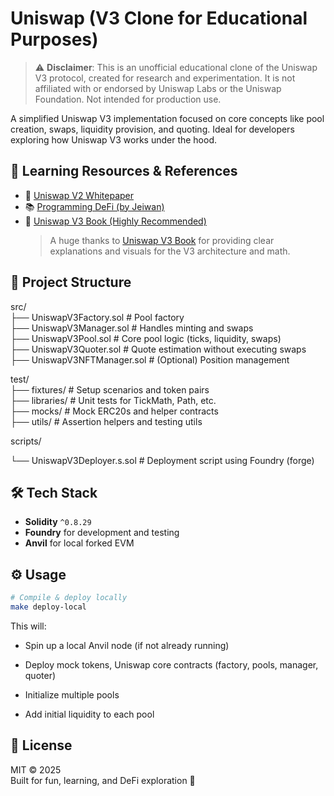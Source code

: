 # Uniswap (V3 Clone for Educational Purposes)

> ⚠️ **Disclaimer**: This is an unofficial educational clone of the Uniswap V3 protocol, created for research and experimentation.
It is not affiliated with or endorsed by Uniswap Labs or the Uniswap Foundation.
Not intended for production use.

A simplified Uniswap V3 implementation focused on core concepts like pool creation, swaps, liquidity provision, and quoting. Ideal for developers exploring how Uniswap V3 works under the hood.

## 🧠 Learning Resources & References

- 📘 [Uniswap V2 Whitepaper](https://uniswap.org/whitepaper.pdf)  
- 📚 [Programming DeFi (by Jeiwan)](https://jeiwan.net/posts/programming-defi-uniswapv2-1/)  
- 📖 [Uniswap V3 Book (Highly Recommended)](https://uniswapv3book.com/index.html)  
  > A huge thanks to [Uniswap V3 Book](https://uniswapv3book.com/index.html) for providing clear explanations and visuals for the V3 architecture and math.

## 📁 Project Structure

src/    
├── UniswapV3Factory.sol # Pool factory \
        ├── UniswapV3Manager.sol # Handles minting and swaps \
        ├── UniswapV3Pool.sol # Core pool logic (ticks, liquidity, swaps) \
        ├── UniswapV3Quoter.sol # Quote estimation without executing swaps \
        ├── UniswapV3NFTManager.sol # (Optional) Position management 

test/   
├── fixtures/ # Setup scenarios and token pairs \
        ├── libraries/ # Unit tests for TickMath, Path, etc. \
        ├── mocks/ # Mock ERC20s and helper contracts \
        ├── utils/ # Assertion helpers and testing utils


scripts/

└── UniswapV3Deployer.s.sol # Deployment script using Foundry (forge)


## 🛠️ Tech Stack

- **Solidity** `^0.8.29`
- **Foundry** for development and testing
- **Anvil** for local forked EVM

## ⚙️ Usage

```bash
# Compile & deploy locally
make deploy-local
```
This will:

- Spin up a local Anvil node (if not already running)

- Deploy mock tokens, Uniswap core contracts (factory, pools, manager, quoter)

- Initialize multiple pools

- Add initial liquidity to each pool

## 📄 License
MIT © 2025 \
Built for fun, learning, and DeFi exploration 🚀